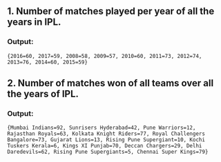 

## 1. Number of matches played per year of all the years in IPL.

### Output:
```{2016=60, 2017=59, 2008=58, 2009=57, 2010=60, 2011=73, 2012=74, 2013=76, 2014=60, 2015=59}```
## 2. Number of matches won of all teams over all the years of IPL.

### Output:
   ```{Mumbai Indians=92, Sunrisers Hyderabad=42, Pune Warriors=12, Rajasthan Royals=63, Kolkata Knight Riders=77, Royal Challengers Bangalore=73, Gujarat Lions=13, Rising Pune Supergiant=10, Kochi Tuskers Kerala=6, Kings XI Punjab=70, Deccan Chargers=29, Delhi Daredevils=62, Rising Pune Supergiants=5, Chennai Super Kings=79}```
